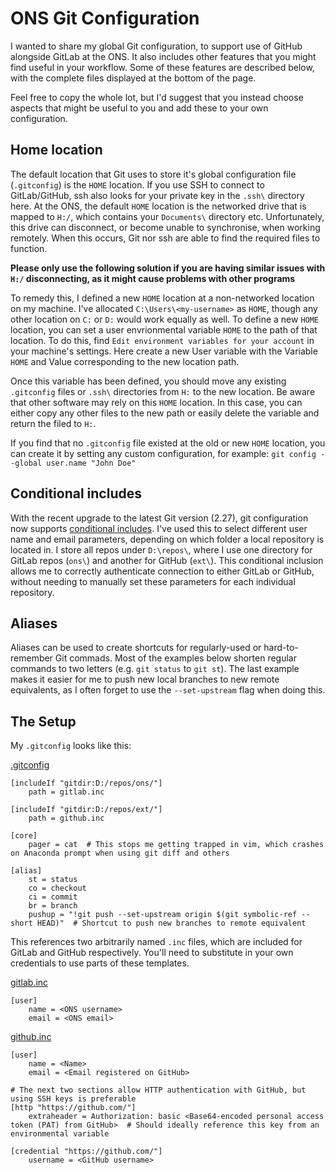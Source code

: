 # ONS Git Configuration

I wanted to share my global Git configuration, to support use of GitHub alongside GitLab at the ONS. It also includes other features that you might find useful in your workflow. Some of these features are described below, with the complete files displayed at the bottom of the page.

Feel free to copy the whole lot, but I'd suggest that you instead choose aspects that might be useful to you and add these to your own configuration.


## Home location

The default location that Git uses to store it's global configuration file (`.gitconfig`) is the `HOME` location. If you use SSH to connect to GitLab/GitHub, ssh also looks for your private key in the `.ssh\` directory here. At the ONS, the default `HOME` location is the networked drive that is mapped to `H:/`, which contains your `Documents\` directory etc. Unfortunately, this drive can disconnect, or become unable to synchronise, when working remotely. When this occurs, Git nor ssh are able to find the required files to function.

**Please only use the following solution if you are having similar issues with `H:/` disconnecting, as it might cause problems with other programs**

To remedy this, I defined a new `HOME` location at a non-networked location on my machine. I've allocated `C:\Users\<my-username>` as `HOME`, though any other location on `C:` or `D:` would work equally as well. To define a new `HOME` location, you can set a user envrionmental variable `HOME` to the path of that location. To do this, find `Edit environment variables for your account` in your machine's settings. Here create a new User variable with the Variable `HOME` and Value corresponding to the new location path.

Once this variable has been defined, you should move any existing `.gitconfig` files or `.ssh\` directories from `H:` to the new location. Be aware that other software may rely on this `HOME` location. In this case, you can either copy any other files to the new path or easily delete the variable and return the filed to `H:`.

If you find that no `.gitconfig` file existed at the old or new `HOME` location, you can create it by setting any custom configuration, for example: `git config --global user.name "John Doe"`


## Conditional includes

With the recent upgrade to the latest Git version (2.27), git configuration now supports [conditional includes](https://git-scm.com/docs/git-config#_conditional_includes). I've used this to select different user name and email parameters, depending on which folder a local repository is located in. I store all repos under `D:\repos\`, where I use one directory for GitLab repos (`ons\`) and another for GitHub (`ext\`). This conditional inclusion allows me to correctly authenticate connection to either GitLab or GitHub, without needing to manually set these parameters for each individual repository.


## Aliases

Aliases can be used to create shortcuts for regularly-used or hard-to-remember Git commads. Most of the examples below shorten regular commands to two letters (e.g. `git status` to `git st`). The last example makes it easier for me to push new local branches to new remote equivalents, as I often forget to use the `--set-upstream` flag when doing this.


## The Setup

My `.gitconfig` looks like this:

[.gitconfig](the_setup/.gitconfig)
```
[includeIf "gitdir:D:/repos/ons/"]
  	path = gitlab.inc

[includeIf "gitdir:D:/repos/ext/"]
  	path = github.inc

[core]
	pager = cat  # This stops me getting trapped in vim, which crashes on Anaconda prompt when using git diff and others

[alias]
	st = status
	co = checkout
	ci = commit
	br = branch
	pushup = "!git push --set-upstream origin $(git symbolic-ref --short HEAD)"  # Shortcut to push new branches to remote equivalent
```

This references two arbitrarily named `.inc` files, which are included for GitLab and GitHub respectively. You'll need to substitute in your own credentials to use parts of these templates.

[gitlab.inc](the_setup/gitlab.inc)
```
[user]
	name = <ONS username>
	email = <ONS email>
```

[github.inc](the_setup/github.inc)
```
[user]
	name = <Name>
	email = <Email registered on GitHub>

# The next two sections allow HTTP authentication with GitHub, but using SSH keys is preferable
[http "https://github.com/"]
	extraheader = Authorization: basic <Base64-encoded personal access token (PAT) from GitHub>  # Should ideally reference this key from an environmental variable

[credential "https://github.com/"]
	username = <GitHub username>
```


